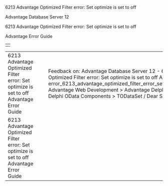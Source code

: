 6213 Advantage Optimized Filter error: Set optimize is set to off




Advantage Database Server 12  

6213 Advantage Optimized Filter error: Set optimize is set to off

Advantage Error Guide

|  |
| --- |
|  |

|  |  |  |  |  |
| --- | --- | --- | --- | --- |
| 6213 Advantage Optimized Filter error: Set optimize is set to off  Advantage Error Guide |  |  | Feedback on: Advantage Database Server 12 - 6213 Advantage Optimized Filter error: Set optimize is set to off Advantage Error Guide error\_6213\_advantage\_optimized\_filter\_error\_set\_optimize\_is\_set\_to\_off Advantage Web Development > Advantage Delphi OData Client > Delphi OData Components > TODataSet / Dear Support Staff, |  |
| 6213 Advantage Optimized Filter error: Set optimize is set to off  Advantage Error Guide |  |  |  |  |